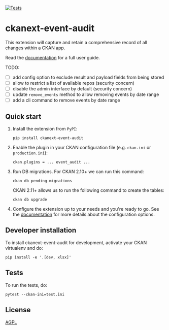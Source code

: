 [![Tests](https://github.com/DataShades/ckanext-event-audit/actions/workflows/test.yml/badge.svg)](https://github.com/DataShades/ckanext-event-audit/actions/workflows/test.yml)

# ckanext-event-audit

This extension will capture and retain a comprehensive record of all changes within a CKAN app. 

Read the [documentation](https://datashades.github.io/ckanext-event-audit/) for a full user guide.

TODO:
- [ ] add config option to exclude result and payload fields from being stored
- [ ] allow to restrict a list of available repos (security concern)
- [ ] disable the admin interface by default (security concern)
- [ ] update `remove_events` method to allow removing events by date range
- [ ] add a cli command to remove events by date range

## Quick start

1. Install the extension from `PyPI`:

    `pip install ckanext-event-audit`

2. Enable the plugin in your CKAN configuration file (e.g. `ckan.ini` or `production.ini`):

    `ckan.plugins = ... event_audit ...`

3. Run DB migrations. For CKAN 2.10+ we can run this command:

    `ckan db pending-migrations`

    CKAN 2.11+ allows us to run the following command to create the tables:

    `ckan db upgrade`

4. Configure the extension up to your needs and you're ready to go. See the [documentation](https://datashades.github.io/ckanext-event-audit/) for more details about the configuration options.

## Developer installation

To install ckanext-event-audit for development, activate your CKAN virtualenv and
do:

    pip install -e '.[dev, xlsx]'

## Tests

To run the tests, do:

    pytest --ckan-ini=test.ini

## License

[AGPL](https://www.gnu.org/licenses/agpl-3.0.en.html)

